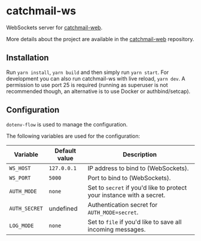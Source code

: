 # catchmail-ws

WebSockets server for [catchmail-web](https://github.com/mat-sz/catchmail-web).

More details about the project are available in the [catchmail-web](https://github.com/mat-sz/catchmail-web) repository.

## Installation

Run `yarn install`, `yarn build` and then simply run `yarn start`. For development you can also run catchmail-ws with live reload, `yarn dev`. A permission to use port 25 is required (running as superuser is not recommended though, an alternative is to use Docker or authbind/setcap).

## Configuration

`dotenv-flow` is used to manage the configuration.

The following variables are used for the configuration:

| Variable      | Default value | Description                                                           |
| ------------- | ------------- | --------------------------------------------------------------------- |
| `WS_HOST`     | `127.0.0.1`   | IP address to bind to (WebSockets).                                   |
| `WS_PORT`     | `5000`        | Port to bind to (WebSockets).                                         |
| `AUTH_MODE`   | `none`        | Set to `secret` if you'd like to protect your instance with a secret. |
| `AUTH_SECRET` | undefined     | Authentication secret for `AUTH_MODE=secret`.                         |
| `LOG_MODE`    | `none`        | Set to `file` if you'd like to save all incoming messages.            |
